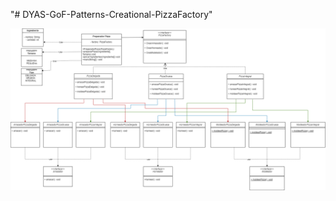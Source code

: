 "# DYAS-GoF-Patterns-Creational-PizzaFactory" 

![](https://github.com/Edwinguty2/TALLER_1_ANALITICA/blob/main/finalttt.drawio.png)
